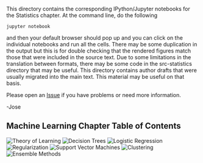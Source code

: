 This directory contains the corresponding IPython/Jupyter notebooks
for the Statistics chapter. At the command line, do the following

    jupyter notebook

and then your default browser should pop up and you can click on
the individual notebooks and run all the cells. There may be some
duplication in the output but this is for double checking that the
rendered figures match those that were included in the source text.
Due to some limitations in the translation between formats, there may
be some code in the src-statistics directory that may be useful. This
directory contains author drafts that were usually migrated into the
main text. This material may be useful on that basis.

Please open an [Issue](https://github.com/unpingco/Python-for-Probability-Statistics-and-Machine-Learning/issues)
if you have problems or need more information.

-Jose

Machine Learning Chapter Table of Contents
-------------------------------------------

![Theory of Learning](./learning_theory.ipynb)
![Decision Trees](./decision_trees.ipynb)
![Logistic Regression](./logreg.ipynb)
![Regularization](./regularization.ipynb)
![Support Vector Machines](./svm.ipynb)
![Clustering](./clustering.ipynb)
![Ensemble Methods](./ensemble.ipynb)

